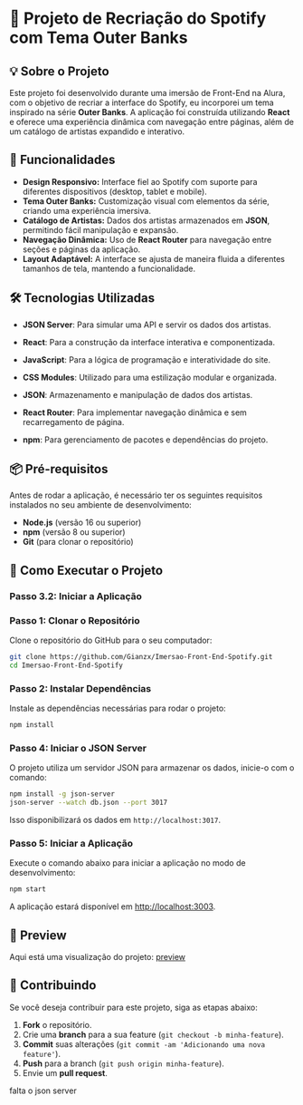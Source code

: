 # 🎵 Projeto de Recriação do Spotify com Tema Outer Banks





## 💡 Sobre o Projeto

Este projeto foi desenvolvido durante uma imersão de Front-End na Alura, com o objetivo de recriar a interface do Spotify, eu incorporei um tema inspirado na série **Outer Banks**. A aplicação foi construída utilizando **React** e oferece uma experiência dinâmica com navegação entre páginas, além de um catálogo de artistas expandido e interativo.

## 🚀 Funcionalidades

- **Design Responsivo:** Interface fiel ao Spotify com suporte para diferentes dispositivos (desktop, tablet e mobile).
- **Tema Outer Banks:** Customização visual com elementos da série, criando uma experiência imersiva.
- **Catálogo de Artistas:** Dados dos artistas armazenados em **JSON**, permitindo fácil manipulação e expansão.
- **Navegação Dinâmica:** Uso de **React Router** para navegação entre seções e páginas da aplicação.
- **Layout Adaptável:** A interface se ajusta de maneira fluida a diferentes tamanhos de tela, mantendo a funcionalidade.

## 🛠️ Tecnologias Utilizadas

- **JSON Server**: Para simular uma API e servir os dados dos artistas.

- **React**: Para a construção da interface interativa e componentizada.
- **JavaScript**: Para a lógica de programação e interatividade do site.
- **CSS Modules**: Utilizado para uma estilização modular e organizada.
- **JSON**: Armazenamento e manipulação de dados dos artistas.
- **React Router**: Para implementar navegação dinâmica e sem recarregamento de página.
- **npm**: Para gerenciamento de pacotes e dependências do projeto.

## 📦 Pré-requisitos

Antes de rodar a aplicação, é necessário ter os seguintes requisitos instalados no seu ambiente de desenvolvimento:

- **Node.js** (versão 16 ou superior)
- **npm** (versão 8 ou superior)
- **Git** (para clonar o repositório)

## 🔧 Como Executar o Projeto


### Passo 3.2: Iniciar a Aplicação

### Passo 1: Clonar o Repositório

Clone o repositório do GitHub para o seu computador:

```bash
git clone https://github.com/Gianzx/Imersao-Front-End-Spotify.git
cd Imersao-Front-End-Spotify
```

### Passo 2: Instalar Dependências

Instale as dependências necessárias para rodar o projeto:

```bash
npm install
```

### Passo 4: Iniciar o JSON Server
O projeto utiliza um servidor JSON para armazenar os dados, inicie-o com o comando:

```bash
npm install -g json-server
json-server --watch db.json --port 3017
```

Isso disponibilizará os dados em `http://localhost:3017`. 


### Passo 5: Iniciar a Aplicação

Execute o comando abaixo para iniciar a aplicação no modo de desenvolvimento:

```bash
npm start
```

A aplicação estará disponível em [http://localhost:3003](http://localhost:3003).

## 📸 Preview

Aqui está uma visualização do projeto:
[preview](preview/preview.jpg)



## 🤝 Contribuindo

Se você deseja contribuir para este projeto, siga as etapas abaixo:

1. **Fork** o repositório.
2. Crie uma **branch** para a sua feature (`git checkout -b minha-feature`).
3. **Commit** suas alterações (`git commit -am 'Adicionando uma nova feature'`).
4. **Push** para a branch (`git push origin minha-feature`).
5. Envie um **pull request**.

falta o json server 

